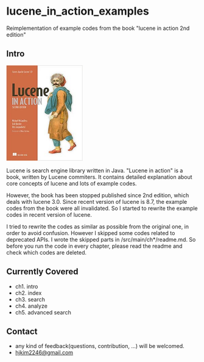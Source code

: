 # lucene_in_action_examples
Reimplementation of example codes from the book "lucene in action 2nd edition"

## Intro
<img src="./docs/luceneinaction.jpg" height="250" width="200">

Lucene is search engine library written in Java. "Lucene in action" is a book, written by Lucene commiters. It contains detailed explanation about core concepts of lucene and lots of example codes.  


However, the book has been stopped published since 2nd edition, which deals with lucene 3.0. Since recent version of lucene is 8.7, the example codes from the book were all invalidated. So I started to rewrite the example codes in recent version of lucene.  

I tried to rewrite the codes as similar as possible from the original one, in order to avoid confusion. However I skipped some codes related to deprecated APIs. I wrote the skipped parts in /src/main/ch*/readme.md. So before you run the code in every chapter, please read the readme and check which codes are deleted.

## Currently Covered
- ch1. intro
- ch2. index
- ch3. search
- ch4. analyze
- ch5. advanced search

## Contact
- any kind of feedback(questions, contribution, ...) will be welcomed.
- hjkim2246@gmail.com

